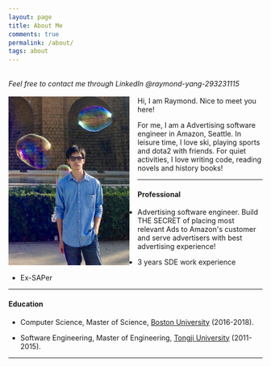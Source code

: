 ```yaml
---
layout: page
title: About Me
comments: true
permalink: /about/
tags: about
---
```


<br>
<i>
Feel free to contact me through LinkedIn @raymond-yang-293231115
</i>
<br>
<br>

<div style="vertical-align:baseline;float:left;width:15rem;margin-right:1rem;">
<img style="margin:0;padding:50" src="/assets/about/photo.jpg">
</div>
Hi, I am Raymond. Nice to meet you here!

For me, I am a Advertising software engineer in Amazon, Seattle. In leisure time, I love ski, playing sports and dota2 with friends. For quiet activities, I love writing code, reading novels and history books!

<hr> 
<h4> Professional </h4>

* Advertising software engineer. Build THE SECRET of placing most relevant Ads to Amazon's customer and serve advertisers with best advertising experience!

* 3 years SDE work experience

* Ex-SAPer

<hr>
<h4>Education</h4>

* Computer Science, Master of Science, [Boston University][4] (2016-2018).

* Software Engineering, Master of Engineering, [Tongji University][5] (2011-2015).

<hr>

[1]: assets/about_me_scenery.jpg
[2]: http://www.cnblogs.com/Raymond-Yang/
[3]: http://www.liriansu.com/
[4]: https://www.bu.edu/cs/
[5]: http://sse.tongji.edu.cn/En/Default
[6]: https://github.com/ray-young
[7]: http://www.qad.com/about
[8]: https://www.sap.com/about.html
[9]: none
[10]: https://aws.amazon.com/pinpoint/
[11]: https://en.wikipedia.org/wiki/Amazon_(company)
[12]: https://www.linkedin.com/in/raymond-yang-293231115/
